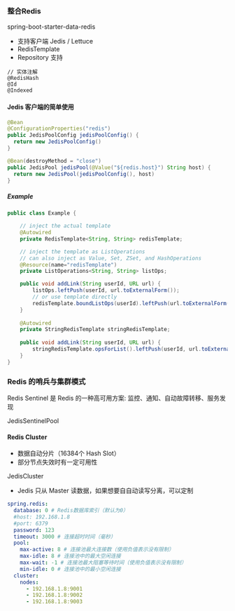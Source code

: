 
### 整合Redis

spring-boot-starter-data-redis
- 支持客户端 Jedis / Lettuce
- RedisTemplate
- Repository 支持

```
// 实体注解
@RedisHash
@Id
@Indexed
```

#### Jedis 客户端的简单使⽤
```java
@Bean
@ConfigurationProperties("redis")
public JedisPoolConfig jedisPoolConfig() {
  return new JedisPoolConfig()
}

@Bean(destroyMethod = "close")
public JedisPool jedisPool(@Value("${redis.host}") String host) {
  return new JedisPool(jedisPoolConfig(), host)
}
```

##### Example

```java
public class Example {

    // inject the actual template
    @Autowired
    private RedisTemplate<String, String> redisTemplate;

    // inject the template as ListOperations
    // can also inject as Value, Set, ZSet, and HashOperations
    @Resource(name="redisTemplate")
    private ListOperations<String, String> listOps;

    public void addLink(String userId, URL url) {
        listOps.leftPush(userId, url.toExternalForm());
        // or use template directly
        redisTemplate.boundListOps(userId).leftPush(url.toExternalForm());
    }
    
    @Autowired
    private StringRedisTemplate stringRedisTemplate;
    
    public void addLink(String userId, URL url) {
        stringRedisTemplate.opsForList().leftPush(userId, url.toExternalForm());
    }
}
```


### Redis 的哨兵与集群模式
Redis Sentinel 是 Redis 的一种⾼可用⽅案: 监控、通知、自动故障转移、服务发现

JedisSentinelPool 

#### Redis Cluster
- 数据自动分片（16384个 Hash Slot）
- 部分节点失效时有一定可用性

JedisCluster 
- Jedis 只从 Master 读数据，如果想要⾃自动读写分离，可以定制

```yaml
spring.redis:
  database: 0 # Redis数据库索引（默认为0）
  #host: 192.168.1.8
  #port: 6379
  password: 123
  timeout: 3000 # 连接超时时间（毫秒）  
  pool:
    max-active: 8 # 连接池最大连接数（使用负值表示没有限制）
    max-idle: 8 # 连接池中的最大空闲连接
    max-wait: -1 # 连接池最大阻塞等待时间（使用负值表示没有限制）
    min-idle: 0 # 连接池中的最小空闲连接
  cluster:
    nodes:
      - 192.168.1.8:9001
      - 192.168.1.8:9002
      - 192.168.1.8:9003
```